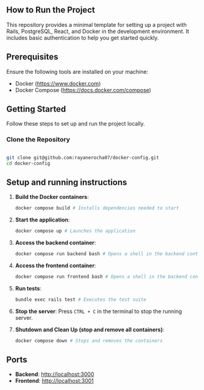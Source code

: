 ## How to Run the Project 

This repository provides a minimal template for setting up a project with Rails, PostgreSQL, React, and Docker in the development environment. It includes basic authentication to help you get started quickly.


## Prerequisites

Ensure the following tools are installed on your machine:

- Docker (https://www.docker.com)
- Docker Compose (https://docs.docker.com/compose)

## Getting Started

Follow these steps to set up and run the project locally.

### Clone the Repository

```bash

git clone git@github.com:rayanerocha07/docker-config.git
cd docker-config
````

## Setup and running instructions

1. **Build the Docker containers**:
    ```bash
    docker compose build # Installs dependencies needed to start
    ```

2. **Start the application**:
    ```bash
    docker compose up # Launches the application
    ```

3. **Access the backend container**:

    ```bash
    docker compose run backend bash # Opens a shell in the backend container
    ```

4. **Access the frontend container**:
    ```bash
    docker compose run frontend bash # Opens a shell in the backend container
    ```

5. **Run tests**:
    ```bash
    bundle exec rails test # Executes the test suite
    ```

6. **Stop the server**: 
Press `CTRL + C` in the terminal to stop the running server.

7. **Shutdown and Clean Up (stop and remove all containers)**:
    ```bash
    docker compose down # Stops and removes the containers
    ```

## Ports

- **Backend**: [http://localhost:3000](http://localhost:3000)
- **Frontend**: [http://localhost:3001](http://localhost:3001)
